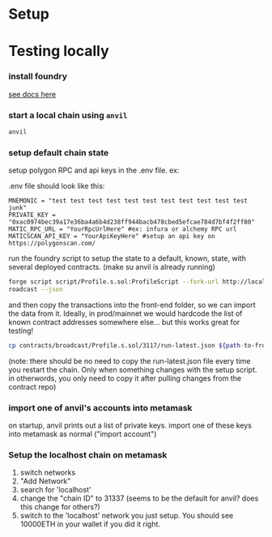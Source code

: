 # Setup
# Testing locally

### install foundry

[see docs here](https://book.getfoundry.sh/getting-started/installation)

### start a local chain using `anvil`

``` sh
anvil
```

### setup default chain state

setup polygon RPC and api keys in the .env file. ex:

.env file should look like this:

```
MNEMONIC = "test test test test test test test test test test test junk"
PRIVATE_KEY = "0xac0974bec39a17e36ba4a6b4d238ff944bacb478cbed5efcae784d7bf4f2ff80"
MATIC_RPC_URL = "YourRpcUrlHere" #ex: infura or alchemy RPC url
MATICSCAN_API_KEY = "YourApiKeyHere" #setup an api key on https://polygonscan.com/
```

run the foundry script to setup the state to a default, known, state, with several deployed contracts. (make su anvil is already running)

```sh
forge script script/Profile.s.sol:ProfileScript --fork-url http://localhost:8545 --b
roadcast --json
```

and then copy the transactions into the front-end folder, so we can import the data from it. Ideally, in prod/mainnet we would hardcode the list of known contract addresses somewhere else... but this works great for testing!

```sh
cp contracts/broadcast/Profile.s.sol/3117/run-latest.json ${path-to-frontend}/src/utils/
```

(note: there should be no need to copy the run-latest.json file every time you restart the chain. Only when something changes with the setup script. in otherwords, you only need to copy it after pulling changes from the contract repo)

### import one of anvil's accounts into metamask

on startup, anvil prints out a list of private keys. import one of these keys into
metamask as normal ("import account")

### Setup the localhost chain on metamask

1. switch networks
3. "Add Network"
3. search for 'localhost'
4. change the "chain ID" to 31337 (seems to be the default for anvil? does this change for others?)
5. switch to the 'localhost' network you just setup. You should see 10000ETH in your wallet if you did it right.